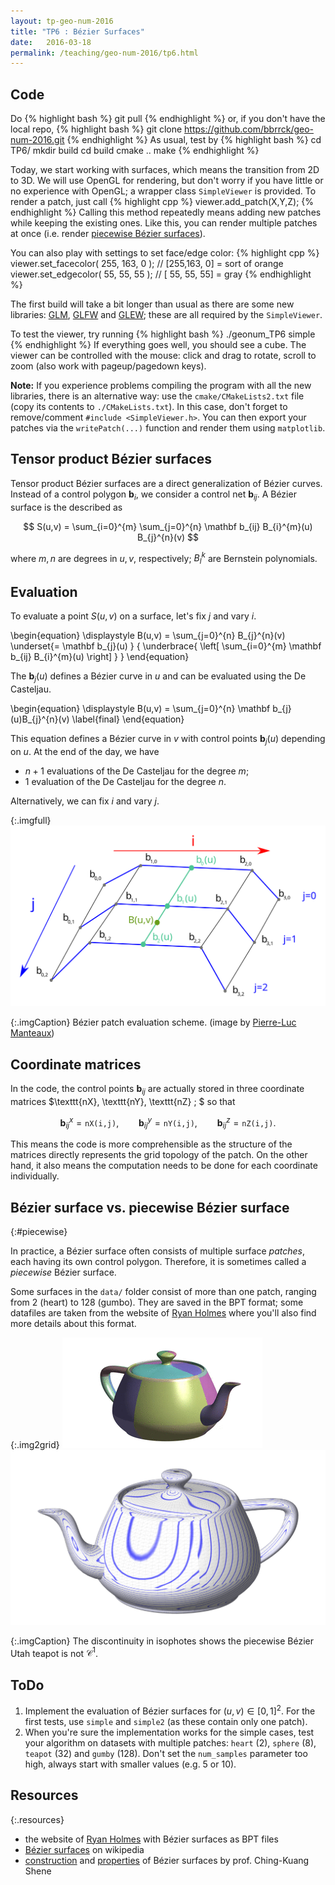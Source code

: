 ```yaml
---
layout: tp-geo-num-2016
title: "TP6 : Bézier Surfaces"
date:   2016-03-18
permalink: /teaching/geo-num-2016/tp6.html
---
```


## Code
Do
{% highlight bash %}
git pull
{% endhighlight %}
or, if you don't have the local repo,
{% highlight bash %}
git clone https://github.com/bbrrck/geo-num-2016.git
{% endhighlight %}
As usual, test by
{% highlight bash %}
cd TP6/
mkdir build
cd build
cmake ..
make
{% endhighlight %}

Today, we start working with surfaces, which means the transition from 2D to 3D.
We will use OpenGL for rendering, but don't worry if you have little or no experience with OpenGL;
a wrapper class `SimpleViewer` is provided. To render a patch, just call
{% highlight cpp %}
viewer.add_patch(X,Y,Z);
{% endhighlight %}
Calling this method repeatedly means adding new patches while keeping the existing ones.
Like this, you can render multiple patches at once (i.e. render [piecewise Bézier surfaces](#piecewise)).

You can also play with settings to set face/edge color:
{% highlight cpp %}
viewer.set_facecolor( 255, 163,   0 ); // [255,163,  0] = sort of orange
viewer.set_edgecolor(  55,  55,  55 ); // [ 55, 55, 55] = gray
{% endhighlight %}

The first build will take a bit longer than usual as there are some new libraries:
[GLM](http://glm.g-truc.net/0.9.7/index.html),
[GLFW](http://www.glfw.org/)
and
[GLEW](http://glew.sourceforge.net/);
these are all required by the `SimpleViewer`. 

To test the viewer, try running
{% highlight bash %}
./geonum_TP6 simple
{% endhighlight %}
If everything goes well, you should see a cube.
The viewer can be controlled with the mouse: click and drag to rotate, scroll to zoom (also work with pageup/pagedown keys).

**Note:**
If you experience problems compiling the program with all the new libraries, there is an alternative way: use the `cmake/CMakeLists2.txt` file
(copy its contents to `./CMakeLists.txt`). In this case, don't forget to remove/comment `#include <SimpleViewer.h>`.  You can then export your patches via the `writePatch(...)` function and render them using `matplotlib`.

## Tensor product Bézier surfaces
Tensor product Bézier surfaces are a direct generalization of Bézier curves.
Instead of a control polygon $\mathbf b_i$, we consider a control net $\mathbf b_{ij}$.
A Bézier surface is the described as

$$
S(u,v) = \sum_{i=0}^{m} \sum_{j=0}^{n} \mathbf b_{ij} B_{i}^{m}(u) B_{j}^{n}(v)
$$

where $m,n$ are degrees in $u,v$, respectively; $B_{l}^{k}$ are Bernstein polynomials.


## Evaluation
To evaluate a point $S(u,v)$ on a surface, let's fix $j$ and vary $i$.

\begin{equation}
\displaystyle B(u,v) = 
\sum_{j=0}^{n} 
B_{j}^{n}(v)
\underset{= \mathbf b_{j}(u) }
{
\underbrace{
\left[
\sum_{i=0}^{m} 
\mathbf b_{ij} 
B_{i}^{m}(u) 
\right]
}
}
\end{equation}

The $\mathbf b_{j}(u)$ defines a Bézier curve in $u$ and can be evaluated using the De Casteljau.

\begin{equation}
\displaystyle B(u,v) = 
\sum_{j=0}^{n} 
\mathbf b_{j}(u)B_{j}^{n}(v)
\label{final}
\end{equation}

This equation defines a Bézier curve in $v$ with control points $\mathbf b_{j}(u)$ depending on $u$. At the end of the day, we have

* $n+1$ evaluations of the De Casteljau for the degree $m$;
* $1$ evaluation of the De Casteljau for the degree $n$.

Alternatively, we can fix $i$ and vary $j$.

{:.imgfull}
![algo](/assets/geo-num-2016/Bezier_surf_algo.svg)

{:.imgCaption}
Bézier patch evaluation scheme. (image by [Pierre-Luc Manteaux](https://team.inria.fr/imagine/pierre-luc-manteaux/))


## Coordinate matrices
In the code, the control points $\mathbf b_{ij}$ are actually stored in three coordinate matrices $\texttt{nX}, \texttt{nY}, \texttt{nZ} \; $ so that

$$
\mathbf b_{ij}^x = \texttt{nX(i,j)}, \qquad
\mathbf b_{ij}^y = \texttt{nY(i,j)}, \qquad
\mathbf b_{ij}^z = \texttt{nZ(i,j)}.
$$

This means the code is more comprehensible as the structure of the matrices directly represents the grid topology of the patch.
On the other hand, it also means the computation needs to be done for each coordinate individually.


## Bézier surface vs. piecewise Bézier surface
{:#piecewise}

In practice, a Bézier surface often consists of multiple surface *patches*, each having its own control polygon.
Therefore, it is sometimes called a *piecewise* Bézier surface.

Some surfaces in the `data/` folder consist of more than one patch, ranging from 2 (heart) to 128 (gumbo).
They are saved in the BPT format; some datafiles are taken from the website of [Ryan Holmes](http://www.holmes3d.net/graphics/roffview/tools/patchoff/) where you'll also find more details about this format.


{:.img2grid}
![teapot isophotes](/assets/teapot.gif)
![teapot isophotes](/assets/geo-num-2016/teapot_isophotes.png)

{:.imgCaption}
The discontinuity in isophotes shows the piecewise Bézier Utah teapot is not $\mathcal C^1$.

## ToDo
1. Implement the evaluation of Bézier surfaces for $(u,v) \in [0,1]^2$. For the first tests, use `simple` and `simple2` (as these contain only one patch).
2. When you're sure the implementation works for the simple cases, test your algorithm on datasets with multiple patches:
`heart` (2),  `sphere` (8),  `teapot` (32) and `gumby` (128). Don't set the `num_samples` parameter too high, always start with smaller values (e.g. 5 or 10).

## Resources

{:.resources}
* the website of [Ryan Holmes](http://www.holmes3d.net/graphics/roffview/tools/patchoff/) with Bézier surfaces as BPT files
* [Bézier surfaces](https://en.wikipedia.org/wiki/B%C3%A9zier_surface) on wikipedia
* [construction](http://www.cs.mtu.edu/~shene/COURSES/cs3621/NOTES/surface/bezier-construct.html) and [properties](http://www.cs.mtu.edu/~shene/COURSES/cs3621/NOTES/surface/bezier-properties.html) of Bézier surfaces by prof. Ching-Kuang Shene
